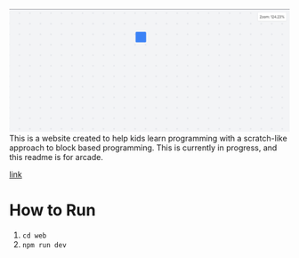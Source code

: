 ![cover image](https://github.com/KrishOnGH/pyteract/blob/3e458ed6ccef89d19aea61d0198624bb65f0b377/cover.png)
This is a website created to help kids learn programming with a scratch-like approach to block based programming.
This is currently in progress, and this readme is for arcade.

[link](https://pyteract.vercel.app)

# How to Run
1. `cd web`
2. `npm run dev`
